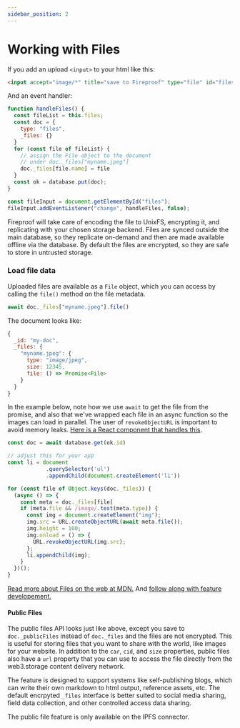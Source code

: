 ```yaml
---
sidebar_position: 2
---
```


# Working with Files

If you add an upload `<input>` to your html like this:

```html
<input accept="image/*" title="save to Fireproof" type="file" id="files" multiple>
```

And an event handler:

```js
function handleFiles() {
  const fileList = this.files;
  const doc = {
    type: "files",
    _files: {}
  }
  for (const file of fileList) {
    // assign the File object to the document
    // under doc._files["myname.jpeg"]
    doc._files[file.name] = file
  }
  const ok = database.put(doc);
}

const fileInput = document.getElementById("files");
fileInput.addEventListener("change", handleFiles, false);
```

Fireproof will take care of encoding the file to UnixFS, encrypting it, and replicating with your chosen storage backend. Files are synced outside the main database, so they replicate on-demand and then are made available offline via the database. By default the files are encrypted, so they are safe to store in untrusted storage. 

### Load file data 

Uploaded files are available as a `File` object, which you can access by calling the `file()` method on the file metadata.

```js
await doc._files["myname.jpeg"].file()
```

The document looks like:

```js
{
  _id: "my-doc",
  _files: {
    "myname.jpeg": {
      type: "image/jpeg",
      size: 12345,
      file: () => Promise<File>
    }
  }
}
```

In the example below, note how we use `await` to get the file from the promise, and also that we've wrapped each file in an async function so the images can load in parallel. The user of `revokeObjectURL` is important to avoid memory leaks. [Here is a React component that handles this](https://github.com/fireproof-storage/catbot/blob/cd8056121bc42fa71a078b8501b5cfb2ed4fc7b3/src/components/ChatBubbles.tsx#L79).

```js
const doc = await database.get(ok.id)

// adjust this for your app
const li = document
            .querySelector('ul')
            .appendChild(document.createElement('li'))

for (const file of Object.keys(doc._files)) {
  (async () => {
    const meta = doc._files[file]
    if (meta.file && /image/.test(meta.type)) {
      const img = document.createElement("img");
      img.src = URL.createObjectURL(await meta.file());
      img.height = 100;
      img.onload = () => {
        URL.revokeObjectURL(img.src);
      };
      li.appendChild(img);
    }
  })();
}
```

[Read more about Files on the web at MDN.](https://developer.mozilla.org/en-US/docs/Web/API/File_API/Using_files_from_web_applications) And [follow along with feature developement.](https://github.com/fireproof-storage/fireproof/discussions/9)

#### Public Files

The public files API looks just like above, except you save to `doc._publicFiles` instead of `doc._files` and the files are not encrypted. This is useful for storing files that you want to share with the world, like images for your website. In addition to the `car`, `cid`, and `size` properties, public files also have a `url` property that you can use to access the file directly from the web3.storage content delivery network. 

The feature is designed to support systems like self-publishing blogs, which can write their own markdown to html output, reference assets, etc. The default encrpyted `_files` interface is better suited to social media sharing, field data collection, and other controlled access data sharing.

The public file feature is only available on the IPFS connector.